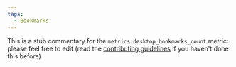 ```yaml
---
tags:
  - Bookmarks
---
```


This is a stub commentary for the `metrics.desktop_bookmarks_count` metric: please feel free to edit (read the
[contributing guidelines](https://github.com/mozilla/glean-annotations/blob/main/CONTRIBUTING.md)
if you haven't done this before)
